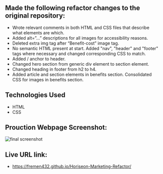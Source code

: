 ## Made the following refactor changes to the original repository:
* Wrote relevant comments in both HTML and CSS files that describe what elements are which.
* Added alt=”…” descriptions for all images for accessibility reasons.
* Deleted extra img tag after “Benefit-cost” image tag.
* No semantic HTML present at start. Added "nav", "header" and "footer" tags where necessary and changed corresponding CSS to match.
* Added / anchor to header.
* Changed hero section from generic div element to section element.
* Changed heading in footer from h2 to h4.
* Added article and section elements in benefits section. Consolidated CSS for images in benefits section.
  
## Technologies Used
* HTML  
* CSS
  
## Prouction Webpage Screenshot:
![final screenshot](https://user-images.githubusercontent.com/87861603/128979208-1e3b0b19-5fce-4524-99df-7c0c0f3d205d.png)

## Live URL link:
* https://fremen432.github.io/Horiseon-Marketing-Refactor/
